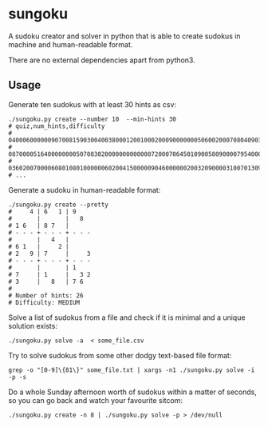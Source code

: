 # sungoku
A sudoku creator and solver in python that is able to create sudokus in machine and human-readable format.

There are no external dependencies apart from python3.

## Usage

Generate ten sudokus with at least 30 hints as csv:
```
./sungoku.py create --number 10  --min-hints 30
# quiz,num_hints,difficulty
# 040006000000907008159030040038000120010002000900000005060020007080409030090063450,30,MEDIUM
# 087000051640000000050708302000000000000072000706450109005809000079540003012000005,30,EASY
# 036020070000608010801000000602004150000090460000002003209000031007013096083000000,30,HARD
# ...
```
Generate a sudoku in human-readable format:
```
./sungoku.py create --pretty
#     4 | 6   1 | 9    
#       |       |   8  
# 1 6   | 8 7   |      
# - - - + - - - + - - -
#       |   4   |      
# 6 1   |     2 |      
# 2   9 | 7     |     3
# - - - + - - - + - - -
#       |       | 1    
# 7     | 1     |   3 2
# 3     |   8   | 7 6  
#
# Number of hints: 26
# Difficulty: MEDIUM
```
Solve a list of sudokus from a file and check if it is minimal and a unique solution exists:
```
./sungoku.py solve -a  < some_file.csv
```
Try to solve sudokus from some other dodgy text-based file format:
```
grep -o "[0-9]\{81\}" some_file.txt | xargs -n1 ./sungoku.py solve -i -p -s
```

Do a whole Sunday afternoon worth of sudokus within a matter of seconds, so you can go back and watch your favourite sitcom:
```
./sungoku.py create -n 8 | ./sungoku.py solve -p > /dev/null
```
